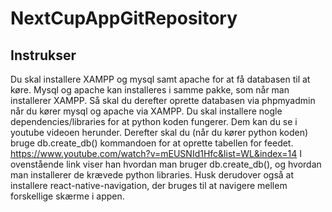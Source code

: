 # NextCupAppGitRepository
 
## Instrukser
Du skal installere XAMPP og mysql samt apache for at få databasen til at køre. Mysql og apache kan installeres i samme pakke, som når man installerer XAMPP.
Så skal du derefter oprette databasen via phpmyadmin når du kører mysql og apache via XAMPP.
Du skal installere nogle dependencies/libraries for at python koden fungerer. Dem kan du se i youtube videoen herunder. 
Derefter skal du (når du kører python koden) bruge db.create_db() kommandoen for at oprette tabellen for feedet.
https://www.youtube.com/watch?v=mEUSNId1Hfc&list=WL&index=14
I ovenstående link viser han hvordan man bruger db.create_db(), og hvordan man installerer de krævede python libraries.
Husk derudover også at installere react-native-navigation, der bruges til at navigere mellem forskellige skærme i appen.
